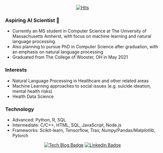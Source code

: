 
<div align=center>
	
[![Hits](https://hits.seeyoufarm.com/api/count/incr/badge.svg?url=https%3A%2F%2Fgithub.com%2Fmimn97)](https://hits.seeyoufarm.com) 
</div>

### Aspiring AI Scientist 👋

- Currently an MS student in Computer Science at The University of Massachusetts Amherst, with focus on machine learning and natural language processing.
- Also planning to pursue PhD in Computer Science after graduation, with an emphasis on natural language processing
- Graduated from The College of Wooster, OH in May 2021

### Interests

- Natural Language Processing in Healthcare and other related areas
- Machine Learning approaches to social issues (e.g. suicide ideation, mental health risks)
- Health Data Science

### Technology 
- Advanced: Python, R, SQL
- Intermediate: C/C++, HTML, SQL, JavaScript, Node.js
- Frameworks: Scikit-learn, Tensorflow, Trax, Numpy/Pandas/Matplotlib, Pytorch

<div align=center>

[![Tech Blog Badge](http://img.shields.io/badge/-Tech%20blog-black?style=flat-square&logo=github&link=https://mimn97.github.io/)](https://mimn97.github.io/) [![Linkedin Badge](https://img.shields.io/badge/-LinkedIn-blue?style=flat-square&logo=Linkedin&logoColor=white&link=https://www.linkedin.com/in/minhwalee/)](https://www.linkedin.com/in/minhwalee/)

</div>

	
<!--
**mimn97/mimn97** is a ✨ _special_ ✨ repository because its `README.md` (this file) appears on your GitHub profile.

Here are some ideas to get you started:

- 🔭 I’m currently working on ...
- 🌱 I’m currently learning ...
- 👯 I’m looking to collaborate on ...
- 🤔 I’m looking for help with ...
- 💬 Ask me about ...
- 📫 How to reach me: ...
- 😄 Pronouns: ...
- ⚡ Fun fact: ...
-->
